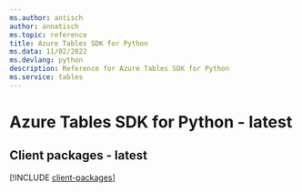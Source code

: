 ```yaml
---
ms.author: antisch
author: annatisch
ms.topic: reference
title: Azure Tables SDK for Python
ms.data: 11/02/2022
ms.devlang: python
description: Reference for Azure Tables SDK for Python
ms.service: tables
---
```

# Azure Tables SDK for Python - latest

## Client packages - latest
[!INCLUDE [client-packages](tables-client-index.md)]